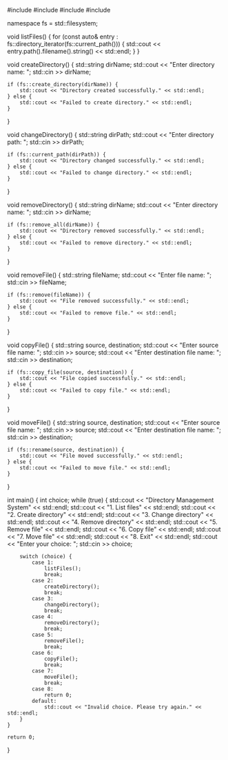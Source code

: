 #include <iostream>
#include <fstream>
#include <filesystem>
#include <string>

namespace fs = std::filesystem;

void listFiles() {
    for (const auto& entry : fs::directory_iterator(fs::current_path())) {
        std::cout << entry.path().filename().string() << std::endl;
    }
}

void createDirectory() {
    std::string dirName;
    std::cout << "Enter directory name: ";
    std::cin >> dirName;

    if (fs::create_directory(dirName)) {
        std::cout << "Directory created successfully." << std::endl;
    } else {
        std::cout << "Failed to create directory." << std::endl;
    }
}

void changeDirectory() {
    std::string dirPath;
    std::cout << "Enter directory path: ";
    std::cin >> dirPath;

    if (fs::current_path(dirPath)) {
        std::cout << "Directory changed successfully." << std::endl;
    } else {
        std::cout << "Failed to change directory." << std::endl;
    }
}

void removeDirectory() {
    std::string dirName;
    std::cout << "Enter directory name: ";
    std::cin >> dirName;

    if (fs::remove_all(dirName)) {
        std::cout << "Directory removed successfully." << std::endl;
    } else {
        std::cout << "Failed to remove directory." << std::endl;
    }
}

void removeFile() {
    std::string fileName;
    std::cout << "Enter file name: ";
    std::cin >> fileName;

    if (fs::remove(fileName)) {
        std::cout << "File removed successfully." << std::endl;
    } else {
        std::cout << "Failed to remove file." << std::endl;
    }
}

void copyFile() {
    std::string source, destination;
    std::cout << "Enter source file name: ";
    std::cin >> source;
    std::cout << "Enter destination file name: ";
    std::cin >> destination;

    if (fs::copy_file(source, destination)) {
        std::cout << "File copied successfully." << std::endl;
    } else {
        std::cout << "Failed to copy file." << std::endl;
    }
}

void moveFile() {
    std::string source, destination;
    std::cout << "Enter source file name: ";
    std::cin >> source;
    std::cout << "Enter destination file name: ";
    std::cin >> destination;

    if (fs::rename(source, destination)) {
        std::cout << "File moved successfully." << std::endl;
    } else {
        std::cout << "Failed to move file." << std::endl;
    }
}

int main() {
    int choice;
    while (true) {
        std::cout << "Directory Management System" << std::endl;
        std::cout << "1. List files" << std::endl;
        std::cout << "2. Create directory" << std::endl;
        std::cout << "3. Change directory" << std::endl;
        std::cout << "4. Remove directory" << std::endl;
        std::cout << "5. Remove file" << std::endl;
        std::cout << "6. Copy file" << std::endl;
        std::cout << "7. Move file" << std::endl;
        std::cout << "8. Exit" << std::endl;
        std::cout << "Enter your choice: ";
        std::cin >> choice;

        switch (choice) {
            case 1:
                listFiles();
                break;
            case 2:
                createDirectory();
                break;
            case 3:
                changeDirectory();
                break;
            case 4:
                removeDirectory();
                break;
            case 5:
                removeFile();
                break;
            case 6:
                copyFile();
                break;
            case 7:
                moveFile();
                break;
            case 8:
                return 0;
            default:
                std::cout << "Invalid choice. Please try again." << std::endl;
        }
    }

    return 0;
}

